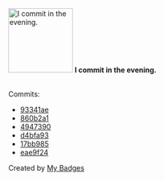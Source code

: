 <img src="https://my-badges.github.io/my-badges/evening-commits.png" alt="I commit in the evening." title="I commit in the evening." width="128">
<strong>I commit in the evening.</strong>
<br><br>

Commits:

- <a href="https://github.com/wcrum/image-shift/commit/93341ae63dff973d8beb406a591fac568aeb6b77">93341ae</a>
- <a href="https://github.com/wcrum/librarium/commit/860b2a13bb805816922316d7999ebfd4b791c52d">860b2a1</a>
- <a href="https://github.com/wcrum/hauler-docs/commit/49473902a0c05389d0422b56375d5d46f406764b">4947390</a>
- <a href="https://github.com/validator-labs/validator-plugin-kubescape/commit/d4bfa93c7213ac1503d4c64664d1127f1a339dbd">d4bfa93</a>
- <a href="https://github.com/validator-labs/validator-plugin-kubescape/commit/17bb98524ac357dd64464a8bca38d6ae10a07a97">17bb985</a>
- <a href="https://github.com/validator-labs/validator-plugin-kubescape/commit/eae9f24de26a034323012cd39cd88b7462673fc9">eae9f24</a>


Created by <a href="https://github.com/my-badges/my-badges">My Badges</a>